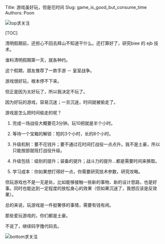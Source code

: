 Title: 游戏虽好玩，但是花时间
Slug: game_is_good_but_consume_time
Authors: Poon


![top求关注](https://mmbiz.qlogo.cn/mmbiz/4nvtcdfOq5YlCGvb34PQjdBC22yOGTOBvmRoIXqGicuLG633bZuscFSNZSFRHS8HmoVzrHX4niaLCwmycgjHrfGw/0?wx_fmt=gif)


[TOC]

清明假期前，还担心不回去拜山不知道干什么。还打算好了，研究biee 的 ejb 技术。

谁料清明假期第一天，就各种约。

这个假期，朋友推荐了一款手游 － 皇室战争。

游戏很好玩，根本停不下来。

但正是因为太好玩了，所以我决定不玩了。

因为好玩的游戏，容易沉迷；一旦沉迷，时间就被偷走了。

游戏是怎么把时间偷走的呢？

1. 完成一场战役大概要花3分钟。玩10把就是半个小时。

2. 等待一个宝箱的解锁：短的3个小时，长的8个小时。

3. 升级机制：要不花钱升；要不通过花时间打战役一点点升。我不是土豪，所以只能按部就班打战役升级。

4. 升级包括：级别的提升；装备的提升；战斗力的提升...都是需要时间来换取。

5. 学习成本：你如果想打得好一点，你需要研究技术参数，研究攻略。

但玩游戏也不是一无是处，比如能够接触一些新的事物、新的设计思路，也是好事。同时也能达到一定程度的放松身心的效果（但如果沉迷了，我想应该是反效果）。

总的来说，玩游戏是一件挺奢侈的事情，需要有钱有闲。

那些爱玩游戏的，你们都是土豪。

不说了，继续码字撸代码去。


![bottom求关注](https://mmbiz.qlogo.cn/mmbiz/4nvtcdfOq5YlCGvb34PQjdBC22yOGTOBVC52yRcjkVicxnJ7YcWXQulc8icUB124wxprq0nY4ULiaZffT4P5AGLcg/0?wx_fmt=png)

